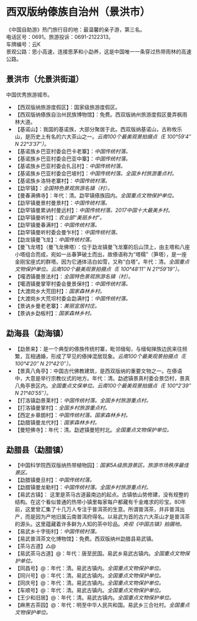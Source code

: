 # 西双版纳傣族自治州（景洪市）  
《中国自助游》热门旅行目的地：最温馨的亲子游，第三名。  
电话区号：0691。旅游投诉：0691-2122313。  
车牌编号：云K  
景观公路：思小高速，连接思茅和小勐养，这是中国唯一一条穿过热带雨林的高速公路。  

## 景洪市（允景洪街道）  
中国优秀旅游城市。  
* 【西双版纳旅游度假区】：国家级旅游度假区。  
* 【西双版纳傣族自治州民族博物馆】：免费。西双版纳州旅游度假区曼弄枫雨林大道。  
* 【基诺山】：我国的基诺族，大部分聚居于此。西双版纳基诺山，古称攸乐山，是历史上有名的六大茶山之一。*云南100个最美观景拍摄点（E 100°59′4″ N 22°3′37″）。*  
* 【基诺族乡巴亚村委会巴卡老寨】：*中国传统村落。*  
* 【基诺族乡巴亚村委会巴亚中寨】：*中国传统村落。*  
* 【基诺族乡巴亚村委会扎吕村】：*中国传统村落。*  
* 【基诺族乡巴亚村委会巴坡村】：*中国传统村落。全国乡村旅游重点村。*  
* 【基诺族乡洛特老寨村】：*中国传统村落。*  
* 【勐罕镇】：*全国特色景观旅游名镇（村）。*  
* 【曼春满佛寺】：年代：清。勐罕镇傣族园内。*全国重点文物保护单位。*
* 【勐罕镇曼景村曼景村】：*中国传统村落。*  
* 【勐罕镇曼累讷村曼远村】：*中国传统村落。2017中国十大最美乡村。*  
* 【勐罕镇曼听村】：*农业部“美丽乡村”。*  
* 【勐罕镇曼春满村】：*中国传统村落。*  
* 【勐罕镇曼听村委会曼乍村】：*中国传统村落。*  
* 【勐龙镇曼飞龙】：*中国传统村落。*  
* 【曼飞龙塔】（曼飞龙佛塔）：位于勐龙镇曼飞龙寨的后山顶上，由主塔和八座小塔组合而成，宛如一丛春笋破土而出，故傣语称为“塔糯”（笋塔），是一座金刚宝座式的群塔。因为它通体洁白如雪，又称“白塔”。年代：清。*全国重点文物保护单位。云南100个最美观景拍摄点（E 100°48′11″ N 21°59′19″）。*  
* 【嘎洒镇曼景法村】：*全国特色景观旅游名镇（村）。*  
* 【噶洒镇曼掌宰村委会曼景保村】：*中国传统村落。*  
* 【大渡岗乡大荒田村】：*国家森林乡村。*  
* 【大渡岗乡大荒坝村委会勐满村】：*中国传统村落。*  
* 【景讷乡曼老老寨】：*美丽宜居村庄。*  
* 【景讷乡勐板村】：*国家森林乡村。*  

## 勐海县（勐海镇）  
* 【勐景来】：是一个典型的傣族传统村寨，毗邻缅甸，与缅甸掸族边民来往频繁，互相通婚，形成了罕见的傣掸混居现象。*云南100个最美观景拍摄点（E 100°4′20″ N 21°42′0″）。*  
* 【景真八角亭】：中国古代佛教建筑，是西双版纳的重要文物之一。在傣语中，大意是举行宗教仪式的地方。年代：清。勐遮镇景真村委会景岱村，景真八角亭景区内。*全国重点文保单位。云南100个最美观景拍摄点（E 100°2′39″ N 21°40′55″）。*  
* 【打洛镇勐景莱村】：*中国传统村落。全国乡村旅游重点村。*  
* 【打洛镇曼掌村】：*全国乡村旅游重点村。*  
* 【西定乡章朗村】：*中国传统村落。国家森林乡村。*  
* 【勐腊镇曼龙代村】：*国家森林乡村。*  
* 【曼短佛寺】：年代：清。勐遮镇曼短村北。*全国重点文物保护单位。*     
## 勐腊县（勐腊镇）  
* 【中国科学院西双版纳热带植物园】：*国家5A级旅游景区。旅游市场秩序最佳景区。*  
* 【勐腊镇曼旦村】：*中国传统村落。*  
* 【勐腊镇曼龙勒村】：*中国传统村落。全国乡村旅游重点村。*  
* 【易武古镇】： 这里是茶马古道最南边的起点。古镇依山势修建，没有规整的结构。在这个看似普通的热带小镇里每家每户都藏有千金难求的珍宝。80年前，这里曾汇集了十几万人专注于普洱茶的生意。所谓普洱茶，并非普洱出产，而是因为产地旧属云南普洱府得名。以易武为首的古六大茶山才是普洱茶的源头。这里蕴藏着许多鲜为人知的茶中珍品。*央视《中国古镇》拍摄地。*  
* 【易武乡十字街村】：*中国传统村落。*  
* 【易武普洱茶文化博物馆】：免费。西双版纳州勐腊县易武镇。  
* 【茶马古道】△@   
* 【易武茶马古道】@：年代：唐至民国。易武乡易武古镇内。*全国重点文物保护单位。*     
* 【同昌号】@：年代：清。易武古镇内。*全国重点文物保护单位。*     
* 【同兴号】@：年代：清。易武古镇内。*全国重点文物保护单位。*     
* 【同庆号】@：年代：清。易武古镇内。*全国重点文物保护单位。*     
* 【车顺号】@：年代：清。易武古镇内。*全国重点文物保护单位。*     
* 【王少和旧居】@：年代：清。易武古镇内。*全国重点文物保护单位。*     
* 【麻黑古茶园】@：年代：明至中华人民共和国。易武乡三合社村。*全国重点文物保护单位。*     